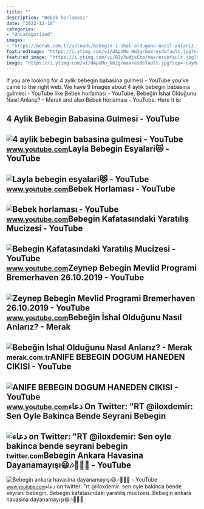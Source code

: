 ```yaml
---
title: ""
description: "Bebek horlaması"
date: "2022-12-10"
categories:
- "Uncategorized"
images:
- "https://merak.com.tr/uploads/bebegin-i-shal-oldugunu-nasil-anlariz.jpg"
featuredImage: "https://i.ytimg.com/vi/dApoMu_Hm2g/maxresdefault.jpg?sqp=-oaymwEmCIAKENAF8quKqQMa8AEB-AH-CYAC0AWKAgwIABABGGUgSyhHMA8=&amp;rs=AOn4CLB6HyJvEYWIvOaWRtHF2iGucE3uOg"
featured_image: "https://i.ytimg.com/vi/BIy3uWjxCto/maxresdefault.jpg?sqp=-oaymwEmCIAKENAF8quKqQMa8AEB-AGUA4AC0AWKAgwIABABGGUgXShVMA8=&amp;rs=AOn4CLCSaH1z6vrSh-g13OhC1JVSSicyJQ"
image: "https://i.ytimg.com/vi/dApoMu_Hm2g/maxresdefault.jpg?sqp=-oaymwEmCIAKENAF8quKqQMa8AEB-AH-CYAC0AWKAgwIABABGGUgSyhHMA8=&amp;rs=AOn4CLB6HyJvEYWIvOaWRtHF2iGucE3uOg"
---
```


If you are looking for 4 aylik bebegin babasina gulmesi - YouTube you've came to the right web. We have 9 Images about 4 aylik bebegin babasina gulmesi - YouTube like Bebek horlaması - YouTube, Bebeğin İshal Olduğunu Nasıl Anlarız? - Merak and also Bebek horlaması - YouTube. Here it is:

4 Aylik Bebegin Babasina Gulmesi - YouTube
------------------------------------------

 ![4 aylik bebegin babasina gulmesi - YouTube](https://i.ytimg.com/vi/BIy3uWjxCto/maxresdefault.jpg?sqp=-oaymwEmCIAKENAF8quKqQMa8AEB-AGUA4AC0AWKAgwIABABGGUgXShVMA8=&rs=AOn4CLCSaH1z6vrSh-g13OhC1JVSSicyJQ) <small>www.youtube.com</small>Layla Bebegin Esyalari😻 - YouTube
---------------------------------

 ![Layla bebegin esyalari😻 - YouTube](https://i.ytimg.com/vi/Ci7sJ7pqvqQ/maxresdefault.jpg?sqp=-oaymwEmCIAKENAF8quKqQMa8AEB-AHIAYAC6AKKAgwIABABGHIgPyhDMA8=&rs=AOn4CLDXPP9zDhbJWLLdRRvJAqTX-0GX0g) <small>www.youtube.com</small>Bebek Horlaması - YouTube
-------------------------

 ![Bebek horlaması - YouTube](https://i.ytimg.com/vi/790y_eZ08nU/maxresdefault.jpg) <small>www.youtube.com</small>Bebegin Kafatasındaki Yaratılış Mucizesi - YouTube
--------------------------------------------------

 ![Bebegin Kafatasındaki Yaratılış Mucizesi - YouTube](https://i.ytimg.com/vi/G9dhb0IIB_M/hqdefault.jpg) <small>www.youtube.com</small>Zeynep Bebegin Mevlid Programi Bremerhaven 26.10.2019 - YouTube
---------------------------------------------------------------

 ![Zeynep Bebegin Mevlid Programi Bremerhaven 26.10.2019 - YouTube](https://i.ytimg.com/vi/lEWh3C_3RB8/maxresdefault.jpg) <small>www.youtube.com</small>Bebeğin İshal Olduğunu Nasıl Anlarız? - Merak
---------------------------------------------

 ![Bebeğin İshal Olduğunu Nasıl Anlarız? - Merak](https://merak.com.tr/uploads/bebegin-i-shal-oldugunu-nasil-anlariz.jpg) <small>merak.com.tr</small>ANIFE BEBEGIN DOGUM HANEDEN CIKISI - YouTube
--------------------------------------------

 ![ANIFE BEBEGIN DOGUM HANEDEN CIKISI - YouTube](https://i.ytimg.com/vi/dApoMu_Hm2g/maxresdefault.jpg?sqp=-oaymwEmCIAKENAF8quKqQMa8AEB-AH-CYAC0AWKAgwIABABGGUgSyhHMA8=&rs=AOn4CLB6HyJvEYWIvOaWRtHF2iGucE3uOg) <small>www.youtube.com</small>دعاء On Twitter: "RT @iloxdemir: Sen Oyle Bakinca Bende Seyrani Bebegin
-----------------------------------------------------------------------

 ![دعاء on Twitter: "RT @iloxdemir: Sen oyle bakinca bende seyrani bebegin](https://pbs.twimg.com/ext_tw_video_thumb/1632699561545277441/pu/img/6eEF7wdspv0VG7dp.jpg) <small>twitter.com</small>Bebegin Ankara Havasina Dayanamayışı😃🎶🎵🎤💖 - YouTube
---------------------------------------------------

 ![Bebegin ankara havasina dayanamayışı😃🎶🎵🎤💖 - YouTube](https://i.ytimg.com/vi/Wwr9XsVn7Z0/maxres2.jpg?sqp=-oaymwEoCIAKENAF8quKqQMcGADwAQH4Ad4EgAK4CIoCDAgAEAEYZSBZKE4wDw==&rs=AOn4CLD0ErM_Kimn8n-g6lyddERLd1jFbA) <small>www.youtube.com</small>دعاء on twitter: "rt @iloxdemir: sen oyle bakinca bende seyrani bebegin. Bebegin kafatasındaki yaratılış mucizesi. Bebegin ankara havasina dayanamayışı😃🎶🎵🎤💖
